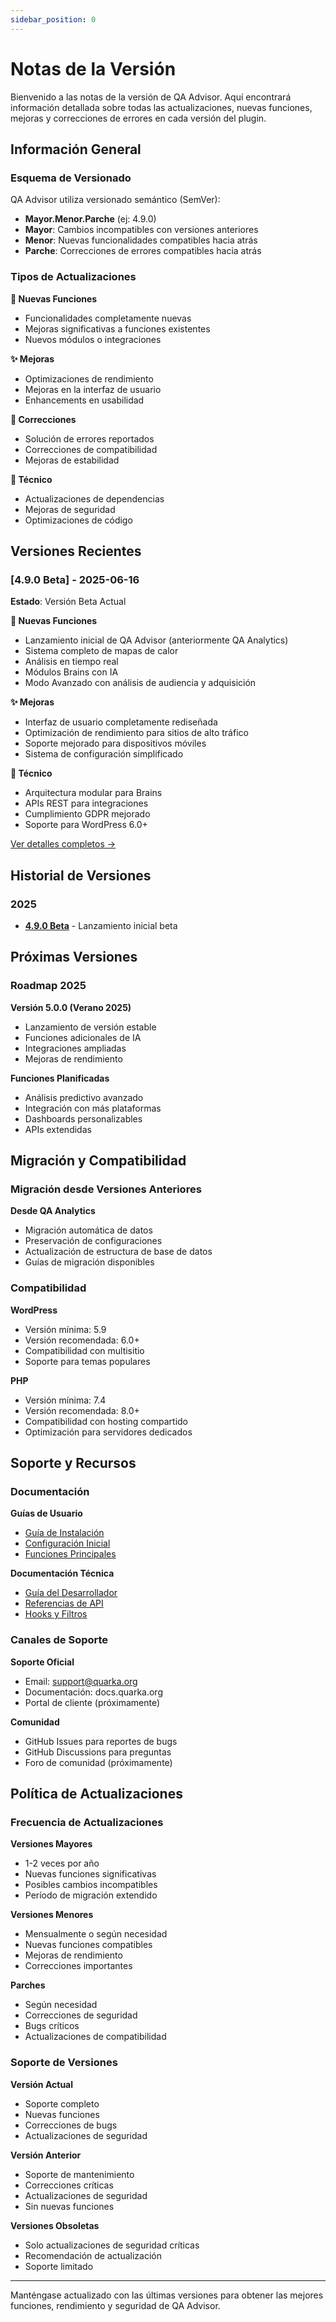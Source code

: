 ```yaml
---
sidebar_position: 0
---
```


# Notas de la Versión

Bienvenido a las notas de la versión de QA Advisor. Aquí encontrará información detallada sobre todas las actualizaciones, nuevas funciones, mejoras y correcciones de errores en cada versión del plugin.

## Información General

### Esquema de Versionado

QA Advisor utiliza versionado semántico (SemVer):
- **Mayor.Menor.Parche** (ej: 4.9.0)
- **Mayor**: Cambios incompatibles con versiones anteriores
- **Menor**: Nuevas funcionalidades compatibles hacia atrás
- **Parche**: Correcciones de errores compatibles hacia atrás

### Tipos de Actualizaciones

**🚀 Nuevas Funciones**
- Funcionalidades completamente nuevas
- Mejoras significativas a funciones existentes
- Nuevos módulos o integraciones

**✨ Mejoras**
- Optimizaciones de rendimiento
- Mejoras en la interfaz de usuario
- Enhancements en usabilidad

**🐛 Correcciones**
- Solución de errores reportados
- Correcciones de compatibilidad
- Mejoras de estabilidad

**🔧 Técnico**
- Actualizaciones de dependencias
- Mejoras de seguridad
- Optimizaciones de código

## Versiones Recientes

### [4.9.0 Beta] - 2025-06-16

**Estado**: Versión Beta Actual

**🚀 Nuevas Funciones**
- Lanzamiento inicial de QA Advisor (anteriormente QA Analytics)
- Sistema completo de mapas de calor
- Análisis en tiempo real
- Módulos Brains con IA
- Modo Avanzado con análisis de audiencia y adquisición

**✨ Mejoras**
- Interfaz de usuario completamente rediseñada
- Optimización de rendimiento para sitios de alto tráfico
- Soporte mejorado para dispositivos móviles
- Sistema de configuración simplificado

**🔧 Técnico**
- Arquitectura modular para Brains
- APIs REST para integraciones
- Cumplimiento GDPR mejorado
- Soporte para WordPress 6.0+

[Ver detalles completos →](/docs/release-notes/2025/qa-advisor-beta-4-9-0)

## Historial de Versiones

### 2025

- **[4.9.0 Beta](/docs/release-notes/2025/qa-advisor-beta-4-9-0)** - Lanzamiento inicial beta

## Próximas Versiones

### Roadmap 2025

**Versión 5.0.0 (Verano 2025)**
- Lanzamiento de versión estable
- Funciones adicionales de IA
- Integraciones ampliadas
- Mejoras de rendimiento

**Funciones Planificadas**
- Análisis predictivo avanzado
- Integración con más plataformas
- Dashboards personalizables
- APIs extendidas

## Migración y Compatibilidad

### Migración desde Versiones Anteriores

**Desde QA Analytics**
- Migración automática de datos
- Preservación de configuraciones
- Actualización de estructura de base de datos
- Guías de migración disponibles

### Compatibilidad

**WordPress**
- Versión mínima: 5.9
- Versión recomendada: 6.0+
- Compatibilidad con multisitio
- Soporte para temas populares

**PHP**
- Versión mínima: 7.4
- Versión recomendada: 8.0+
- Compatibilidad con hosting compartido
- Optimización para servidores dedicados

## Soporte y Recursos

### Documentación

**Guías de Usuario**
- [Guía de Instalación](/docs/user-manual/getting-started/installation)
- [Configuración Inicial](/docs/user-manual/getting-started/environment-setup)
- [Funciones Principales](/docs/user-manual/screens-and-operations)

**Documentación Técnica**
- [Guía del Desarrollador](/docs/developer-manual)
- [Referencias de API](/docs/developer-manual)
- [Hooks y Filtros](/docs/developer-manual)

### Canales de Soporte

**Soporte Oficial**
- Email: support@quarka.org
- Documentación: docs.quarka.org
- Portal de cliente (próximamente)

**Comunidad**
- GitHub Issues para reportes de bugs
- GitHub Discussions para preguntas
- Foro de comunidad (próximamente)

## Política de Actualizaciones

### Frecuencia de Actualizaciones

**Versiones Mayores**
- 1-2 veces por año
- Nuevas funciones significativas
- Posibles cambios incompatibles
- Período de migración extendido

**Versiones Menores**
- Mensualmente o según necesidad
- Nuevas funciones compatibles
- Mejoras de rendimiento
- Correcciones importantes

**Parches**
- Según necesidad
- Correcciones de seguridad
- Bugs críticos
- Actualizaciones de compatibilidad

### Soporte de Versiones

**Versión Actual**
- Soporte completo
- Nuevas funciones
- Correcciones de bugs
- Actualizaciones de seguridad

**Versión Anterior**
- Soporte de mantenimiento
- Correcciones críticas
- Actualizaciones de seguridad
- Sin nuevas funciones

**Versiones Obsoletas**
- Solo actualizaciones de seguridad críticas
- Recomendación de actualización
- Soporte limitado

---

Manténgase actualizado con las últimas versiones para obtener las mejores funciones, rendimiento y seguridad de QA Advisor.
